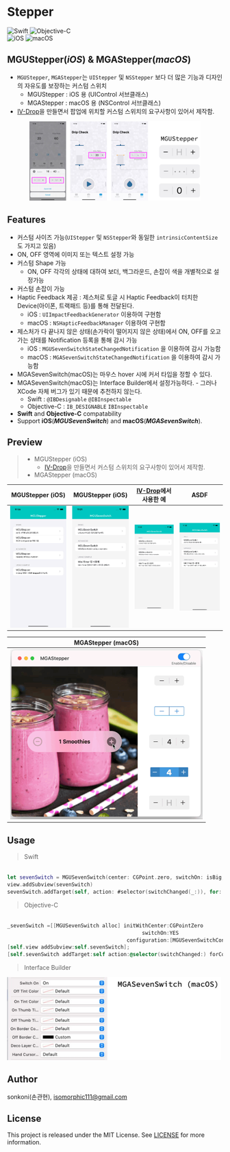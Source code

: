 # Stepper 

![Swift](https://img.shields.io/badge/Swift-F05138?style=flat-square&logo=Swift&logoColor=white)
![Objective-C](https://img.shields.io/badge/Objective--C-3A95E3?style=flat-square&logo=apple&logoColor=white)<br/>
![iOS](https://img.shields.io/badge/IOS-000000?style=flat-square&logo=ios&logoColor=white)
![macOS](https://img.shields.io/badge/MAC%20OS-000000?style=flat-square&logo=macos&logoColor=F0F0F0)

## **MGUStepper**(***iOS***) & **MGAStepper**(***macOS***)
- `MGUStepper`, `MGAStepper`는 `UIStepper` 및 `NSStepper` 보다 더 많은 기능과 디자인의 자유도를 보장하는 커스텀 스위치
    - MGUStepper : iOS 용 (UIControl 서브클래스)
    - MGAStepper : macOS 용 (NSControl 서브클래스)
- [IV-Drop](https://apps.apple.com/app/id1574452904)을 만들면서 팝업에 위치할 커스텀 스위치의 요구사항이 있어서 제작함.
<p align="center"><img src="./screenshot/230522b1.jpg" width="400"></p>


## Features
*  커스텀 사이즈 가능(`UIStepper` 및 `NSStepper`와 동일한 `intrinsicContentSize`도 가지고 있음)
*  ON, OFF 영역에 이미지 또는 텍스트 설정 가능
*  커스텀 Shape 가능
    * ON, OFF 각각의 상태에 대하여 보더, 백그라운드, 손잡이 색을 개별적으로 설정가능
*  커스텀 손잡이 가능
*  Haptic Feedback 제공 : 제스처로 토글 시 Haptic Feedback이 터치한 Device(아이폰, 트랙패드 등)를 통해 전달된다.
    * iOS : `UIImpactFeedbackGenerator` 이용하여 구현함
    * macOS : `NSHapticFeedbackManager` 이용하여 구현함
*  제스처가 다 끝나지 않은 상태(손가락이 떨어지지 않은 상태)에서 ON, OFF를 오고가는 상태를 Notification 등록을 통해 감시 가능
    * iOS : `MGUSevenSwitchStateChangedNotification` 을 이용하여 감시 가능함
    * macOS : `MGASevenSwitchStateChangedNotification` 을 이용하여 감시 가능함
*  MGASevenSwitch(macOS)는 마우스 hover 시에 커서 타입을 정할 수 있다.    
*  MGASevenSwitch(macOS)는 Interface Builder에서 설정가능하다. - 그러나 XCode 자체 버그가 있기 때문에 추천하지 않는다.
    * Swift : `@IBDesignable` `@IBInspectable`
    * Objective-C : `IB_DESIGNABLE` `IBInspectable`
*  **Swift** and **Objective-C** compatability
*  Support **iOS**(***MGUSevenSwitch***) and **macOS**(***MGASevenSwitch***).


## Preview
> - MGUStepper (iOS)
>   - [IV-Drop](https://apps.apple.com/app/id1574452904)을 만들면서 커스텀 스위치의 요구사항이 있어서 제작함.
> - MGAStepper (macOS)


MGUStepper (iOS) | MGUStepper (iOS) | [IV-Drop](https://apps.apple.com/app/id1574452904)에서 사용한 예 | ASDF
---|---|---|---
<img src="./screenshot/Simulator Screen Recording - iPhone 14 - 2023-05-22 at 11.56.48.gif" width="250">|<img src="./screenshot/Simulator Screen Recording - iPhone 14 - 2023-05-16 at 11.21.18.gif" width="250">|<img src="./screenshot/Simulator Screen Recording - iPhone 14 - 2023-05-16 at 11.33.44.gif" width="250">|<img src="./screenshot/Simulator Screen Recording - iPhone 14 - 2023-05-16 at 11.33.44.gif" width="250">

MGAStepper (macOS) |
---|
<img src="./screenshot/Screen Recording 2023-05-22 at 11.40.53.gif" width="450">|


## Usage

> Swift
```swift

let sevenSwitch = MGUSevenSwitch(center: CGPoint.zero, switchOn: isBig, configuration: MGUSevenSwitchConfiguration.default())
view.addSubview(sevenSwitch)
sevenSwitch.addTarget(self, action: #selector(switchChanged(_:)), for: .valueChanged)

```

> Objective-C
```objective-c

_sevenSwitch =[[MGUSevenSwitch alloc] initWithCenter:CGPointZero
                                            switchOn:YES
                                       configuration:[MGUSevenSwitchConfiguration yellowConfiguration]];
[self.view addSubview:self.sevenSwitch];
[self.sevenSwitch addTarget:self action:@selector(switchChanged:) forControlEvents:UIControlEventValueChanged];

```
> Interface Builder

<img src="./screenshot/230517a1.jpg" width="500">

## Author

sonkoni(손관현), isomorphic111@gmail.com 

## License

This project is released under the MIT License. See [LICENSE](https://github.com/sonkoni/Collection-of-Toy-Projects/blob/main/LICENSE) for more information.
